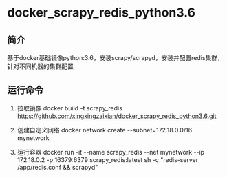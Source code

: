 # docker_scrapy_redis_python3.6

## 简介
基于docker基础镜像python:3.6，安装scrapy/scrapyd，安装并配置redis集群，针对不同机器的集群配置

## 运行命令

1. 拉取镜像
docker build -t scrapy_redis https://github.com/xingxingzaixian/docker_scrapy_redis_python3.6.git

2. 创建自定义网络
docker network create --subnet=172.18.0.0/16 mynetwork

2. 运行容器
docker run -it --name scrapy_redis --net mynetwork --ip 172.18.0.2 -p 16379:6379 scrapy_redis:latest sh -c "redis-server /app/redis.conf && scrapyd" 
